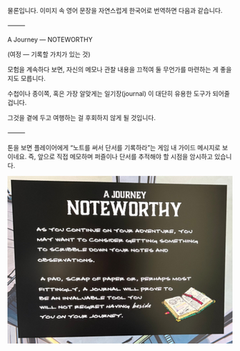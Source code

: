물론입니다. 이미지 속 영어 문장을 자연스럽게 한국어로 번역하면 다음과 같습니다.

⸻

A Journey — NOTEWORTHY

(여정 — 기록할 가치가 있는 것)

모험을 계속하다 보면,
자신의 메모나 관찰 내용을 끄적여 둘 무언가를 마련하는 게 좋을지도 모릅니다.

수첩이나 종이쪽,
혹은 가장 알맞게는 일기장(journal) 이
대단히 유용한 도구가 되어줄 겁니다.

그것을 곁에 두고 여행하는 걸 후회하지 않게 될 것입니다.

⸻

톤을 보면 플레이어에게 “노트를 써서 단서를 기록하라”는 게임 내 가이드 메시지로 보이네요.
즉, 앞으로 직접 메모하며 퍼즐이나 단서를 추적해야 할 시점을 암시하고 있습니다.

![IMG_1778.jpeg](images/IMG_1778.jpeg)

